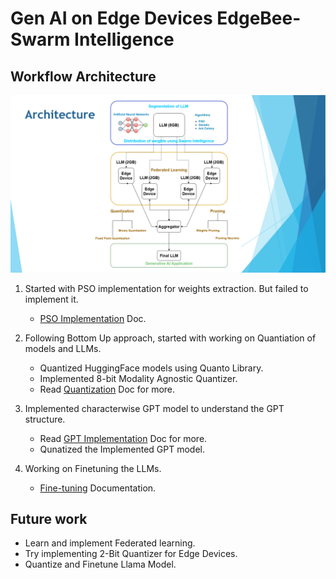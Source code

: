 # Gen AI on Edge Devices EdgeBee-Swarm Intelligence


## Workflow Architecture

![workflow](./img/home/00_Architecture.png)

1. Started with PSO implementation for weights extraction. But failed to implement it.
    - [PSO Implementation](./pso.md) Doc.

2. Following Bottom Up approach, started with working on Quantiation of models and LLMs.
    - Quantized HuggingFace models using Quanto Library.
    - Implemented 8-bit Modality Agnostic Quantizer.
    - Read [Quantization](./Quantization.md) Doc for more.

3. Implemented characterwise GPT model to understand the GPT structure.
    - Read [GPT Implementation](./gpt.md) Doc for more.
    - Qunatized the Implemented GPT model.

4. Working on Finetuning the LLMs.
    - [Fine-tuning](./finetuning.md) Documentation.

## Future work
- Learn and implement Federated learning.
- Try implementing 2-Bit Quantizer for Edge Devices.
- Quantize and Finetune Llama Model.









